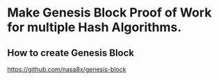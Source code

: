 # Make Genesis Block Proof of Work for multiple Hash Algorithms.


## How to create Genesis Block
https://github.com/nasa8x/genesis-block
